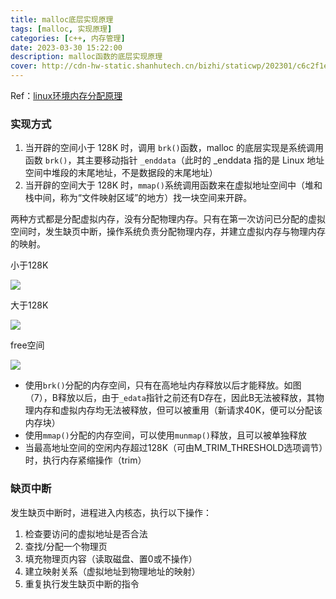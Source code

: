 ```yaml
---
title: malloc底层实现原理
tags: [malloc, 实现原理]
categories: [c++, 内存管理]
date: 2023-03-30 15:22:00
description: malloc函数的底层实现原理
cover: http://cdn-hw-static.shanhutech.cn/bizhi/staticwp/202301/c6c2f1e7537abae1dddb32dcc4dc94da--3750712376.jpg
---
```


Ref：[linux环境内存分配原理](https://www.cnblogs.com/dongzhiquan/p/5621906.html)



### 实现方式

1. 当开辟的空间小于 128K 时，调用 `brk()`函数，malloc 的底层实现是系统调用函数 `brk()`，其主要移动指针 `_enddata`（此时的 _enddata 指的是 Linux 地址空间中堆段的末尾地址，不是数据段的末尾地址）
2. 当开辟的空间大于 128K 时，`mmap()`系统调用函数来在虚拟地址空间中（堆和栈中间，称为“文件映射区域”的地方）找一块空间来开辟。

两种方式都是分配虚拟内存，没有分配物理内存。只有在第一次访问已分配的虚拟空间时，发生缺页中断，操作系统负责分配物理内存，并建立虚拟内存与物理内存的映射。



小于128K

![](https://secure2.wostatic.cn/static/e25iQ75FYVWoKMme6jMvHN/image.png?auth_key=1680160902-jTbrYV28HQ28K3yNbjttZi-0-51b54a65e527526f0b2da8a32a831c54)

大于128K

![](https://secure2.wostatic.cn/static/muu7NA6hVgLkKZtjyfV3kX/image.png?auth_key=1680160902-iUENp9t2AQKXnKcYSLFodd-0-682ed6f574465aeaccbf262e2420f5ef)

free空间

![](https://secure2.wostatic.cn/static/gCzq5odEExaxJ8cGr5R4XC/image.png?auth_key=1680160902-j4uEYo5QZoCFkiRqkR4uHh-0-000be0d490c70538f726b1cfdd44fbf4)

- 使用`brk()`分配的内存空间，只有在高地址内存释放以后才能释放。如图（7），B释放以后，由于`_edata`指针之前还有D存在，因此B无法被释放，其物理内存和虚拟内存均无法被释放，但可以被重用（新请求40K，便可以分配该内存块）
- 使用`mmap()`分配的内存空间，可以使用`munmap()`释放，且可以被单独释放
- 当最高地址空间的空闲内存超过128K（可由M_TRIM_THRESHOLD选项调节）时，执行内存紧缩操作（trim）





### 缺页中断

发生缺页中断时，进程进入内核态，执行以下操作：

1. 检查要访问的虚拟地址是否合法
2. 查找/分配一个物理页
3. 填充物理页内容（读取磁盘、置0或不操作）
4. 建立映射关系（虚拟地址到物理地址的映射）
5. 重复执行发生缺页中断的指令



